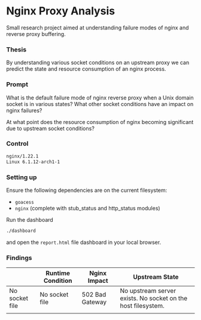 # Nginx Proxy Analysis

Small research project aimed at understanding failure modes of nginx and reverse proxy buffering. 

### Thesis

By understanding various socket conditions on an upstream proxy we can predict the state and resource consumption of an nginx process. 

### Prompt

What is the default failure mode of nginx reverse proxy when a Unix domain socket is in various states? What other socket conditions have an impact on nginx failures?

At what point does the resource consumption of nginx becoming significant due to upstream socket conditions?

### Control

```bash
nginx/1.22.1
Linux 6.1.12-arch1-1
```

### Setting up

Ensure the following dependencies are on the current filesystem:

 - `goacess`
 - `nginx` (complete with stub_status and http_status modules)

Run the dashboard

```bash
./dashboard
```

and open the `report.html` file dashboard in your local browser.

### Findings 

|                | Runtime Condition | Nginx Impact    | Upstream State                                               |
|----------------|-------------------|-----------------|--------------------------------------------------------------|
| No socket file | No socket file    | 502 Bad Gateway | No upstream server exists. No socket on the host filesystem. |
|                |                   |                 |                                                              |
